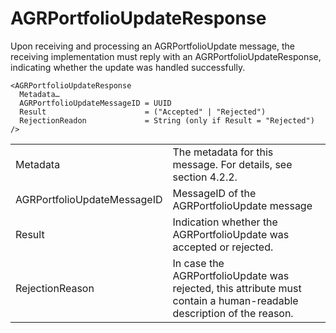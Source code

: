 # AGRPortfolioUpdateResponse

Upon receiving and processing an AGRPortfolioUpdate message, the receiving implementation must reply with an AGRPortfolioUpdateResponse, indicating whether the update was handled successfully.

```
<AGRPortfolioUpdateResponse
  Metadata…
  AGRPortfolioUpdateMessageID = UUID
  Result                      = ("Accepted" | "Rejected")
  RejectionReadon             = String (only if Result = "Rejected")
/>
```

|                             |                                                                                                                      |
|-----------------------------|----------------------------------------------------------------------------------------------------------------------|
| Metadata                    | The metadata for this message. For details, see section 4.2.2.                                                       |
| AGRPortfolioUpdateMessageID | MessageID of the AGRPortfolioUpdate message                                                                          |
| Result                      | Indication whether the AGRPortfolioUpdate was accepted or rejected.                                                  |
| RejectionReason             | In case the AGRPortfolioUpdate was rejected, this attribute must contain a human-readable description of the reason. |
